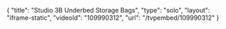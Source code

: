 {
    "title": "Studio 3B Underbed Storage Bags",
    "type": "solo",
    "layout": "iframe-static",
    "videoId": "109990312",
    "url": "\/tvpembed\/109990312"
}